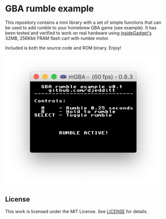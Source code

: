 # GBA rumble example
This repository contains a mini library with a set of simple functions that can be used to add rumble to your homebrew GBA game (see example). It has been tested and verified to work on real hardware using [insideGadget's](https://shop.insidegadgets.com/product/gba-32mb-256kbit-fram-save-flash-cart/)  32MB, 256Kbit FRAM flash cart with rumble motor.

Included is both the source code and ROM binary. Enjoy!

![](gba-rumble-example_screenshot.png)

## License
This work is licensed under the MIT License. See [LICENSE](https://raw.githubusercontent.com/djedditt/gba-rumble-example/master/LICENSE) for details.